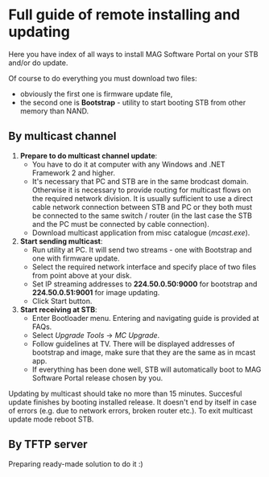# Full guide of remote installing and updating
Here you have index of all ways to install MAG Software Portal on your STB and/or do update.

Of course to do everything you must download two files:
* obviously the first one is firmware update file,
* the second one is **Bootstrap** - utility to start booting STB from other memory than NAND.

## By multicast channel
1. **Prepare to do multicast channel update**:
	* You have to do it at computer with any Windows and .NET Framework 2 and higher.
	* It's necessary that PC and STB are in the same brodcast domain. Otherwise it is necessary to provide routing for multicast flows on the required network division. It is usually sufficient to use a direct cable network connection between STB and PC or they both must be connected to the same switch / router (in the last case the STB and the PC must be connected by cable connection).
	* Download multicast application from misc catalogue (*mcast.exe*).
2. **Start sending multicast**:
	* Run utility at PC. It will send two streams - one with Bootstrap and one with firmware update.
	* Select the required network interface and specify place of two files from point above at your disk.
	* Set IP streaming addresses to **224.50.0.50:9000** for bootstrap and **224.50.0.51:9001** for image updating.
	* Click Start button.
3. **Start receiving at STB**:
	* Enter Bootloader menu. Entering and navigating guide is provided at FAQs.
	* Select *Upgrade Tools* -> *MC Upgrade*.
	* Follow guidelines at TV. There will be displayed addresses of bootstrap and image, make sure that they are the same as in mcast app.
	* If everything has been done well, STB will automatically boot to MAG Software Portal release chosen by you.

Updating by multicast should take no more than 15 minutes. Succesful update finishes by booting installed release. It doesn't end by itself in case of errors (e.g. due to network errors, broken router etc.). To exit multicast update mode reboot STB.

## By TFTP server
Preparing ready-made solution to do it :)
